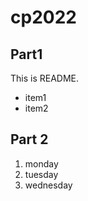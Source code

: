 # cp2022

## Part1
This is README.
 - item1
 - item2

## Part 2
 1. monday
 1. tuesday
 1. wednesday
